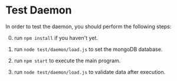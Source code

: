 # Test Daemon

In order to test the daemon, you should perform the following steps:

0. run `npm install` if you haven't yet.

1. run `node test/daemon/load.js` to set the mongoDB database.

2. run `npm start` to execute the main program.

3. run `node test/daemon/load.js` to validate data after execution.
